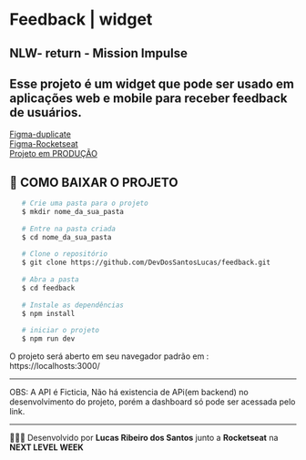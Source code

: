 
<h1> Feedback | widget</h1>
<h2> NLW- return - Mission Impulse</h2>

Esse projeto é um widget que pode ser usado em aplicações web e mobile para receber feedback de usuários.
---
[Figma-duplicate](https://www.figma.com/file/osjEnZEERZjBBA3n6YNOkc/Feedback-Widget-(Community)?node-id=100%3A2114) <br>
[Figma-Rocketseat](https://www.figma.com/community/file/1102912516166573468) <br>
[Projeto em PRODUÇÃO](https://www.x.com) <br>

<!--
<h2 align = "center" > Desktop </h2>

 ![FeedBack_desktop](https://link.png)

![dashgo_desktop2](https://link.png)

 <h2 align = "center" > Responsivo (mobile) </h2>

![Captura de tela de 2021-11-02 15-00-19](https://user-images.githubusercontent.com/37936745/139922154-876be0e1-ce43-4f03-89e4-eb91d246ecf0.png)

![Captura de tela de 2021-11-02 15-00-19 (1)](https://user-images.githubusercontent.com/37936745/139922187-19b6bcdf-d031-497a-bb54-0672ac4b0748.png)
 -->
## 📁 COMO BAIXAR O PROJETO
```bash
   # Crie uma pasta para o projeto
   $ mkdir nome_da_sua_pasta
   
   # Entre na pasta criada
   $ cd nome_da_sua_pasta
   
   # Clone o repositório
   $ git clone https://github.com/DevDosSantosLucas/feedback.git
   
   # Abra a pasta
   $ cd feedback
   
   # Instale as dependências
   $ npm install
   
   # iniciar o projeto
   $ npm run dev
````
   O projeto será aberto em seu navegador padrão em :
   https://localhosts:3000/
   
---
   OBS: A API é Ficticia, Não há existencia de APi(em backend) no desenvolvimento do projeto, porém a dashboard só pode ser acessada pelo link.
   
---
 👨🏻‍💻 Desenvolvido por **Lucas Ribeiro dos Santos** junto a **Rocketseat** na **NEXT LEVEL WEEK** 

